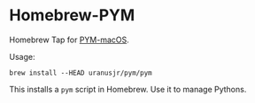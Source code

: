 # Homebrew-PYM

Homebrew Tap for [PYM-macOS](https://github.com/uranusjr/pym-macos).

Usage:

    brew install --HEAD uranusjr/pym/pym

This installs a `pym` script in Homebrew. Use it to manage Pythons.
